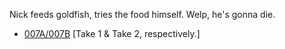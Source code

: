 Nick feeds goldfish, tries the food himself. Welp, he's gonna die.

* [007A/007B](007A-007B--ATake02BTake04--.md) [Take 1 & Take 2, respectively.]


